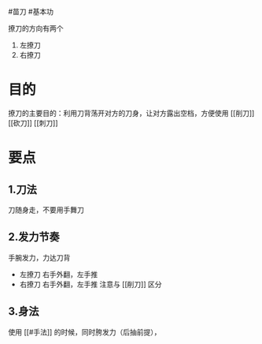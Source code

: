 #苗刀 #基本功 

撩刀的方向有两个
1. 左撩刀
2. 右撩刀

# 目的

撩刀的主要目的：利用刀背荡开对方的刀身，让对方露出空档，方便使用 [[削刀]] [[砍刀]] [[刺刀]]

# 要点

## 1.刀法

刀随身走，不要用手舞刀
## 2.发力节奏

手腕发力，力达刀背
- 左撩刀
右手外翻，左手推
- 右撩刀
右手外翻，左手推
注意与 [[削刀]] 区分
## 3.身法

使用 [[#手法]] 的时候，同时胯发力（后抽前提），

